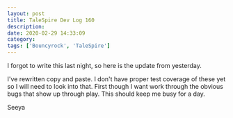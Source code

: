 ```yaml
---
layout: post
title: TaleSpire Dev Log 160
description:
date: 2020-02-29 14:33:09
category:
tags: ['Bouncyrock', 'TaleSpire']
---
```


I forgot to write this last night, so here is the update from yesterday.

I've rewritten copy and paste. I don't have proper test coverage of these yet so I will need to look into that. First though I want work through the obvious bugs that show up through play. This should keep me busy for a day.

Seeya

